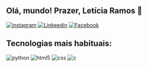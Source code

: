 ## Olá, mundo! Prazer, Letícia Ramos 👋 

[![instagram](https://img.shields.io/badge/Instagram-E4405F?style=for-the-badge&logo=instagram&logoColor=white)](https://www.instagram.com/leticiax_rmss/)
[![Linkeedin](https://img.shields.io/badge/LinkedIn-0077B5?style=for-the-badge&logo=linkedin&logoColor=white)](https://www.linkedin.com/in/letícia-ramos-35884b352/)
[![Facebook](https://img.shields.io/badge/Facebook_Gaming-005FED?style=for-the-badge&logo=facebook-gaming&logoColor=white)](https://www.facebook.com/share/19ZGR25nem/ )

## Tecnologias mais habituais:

<div style = "display: inline-block">
    <img alt=python src="https://img.shields.io/badge/Python-3776AB?style=for-the-badge&logo=python&logoColor=white"></img> 
    <img alt=html5 src="https://img.shields.io/badge/HTML-239120?style=for-the-badge&logo=html5&logoColor=white"></img>
    <img alt=css src="https://img.shields.io/badge/CSS-239120?&style=for-the-badge&logo=css3&logoColor=white"></img>
    <img alt=c src="https://img.shields.io/badge/C-00599C?style=for-the-badge&logo=c&logoColor=white"></img>


</div>


